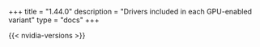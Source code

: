 +++
title = "1.44.0"
description = "Drivers included in each GPU-enabled variant"
type = "docs"
+++

{{< nvidia-versions >}}
